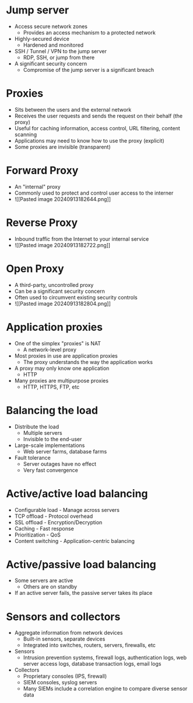 # Jump server
- Access secure network zones
	- Provides an access mechanism to a protected network
- Highly-secured device
	- Hardened and monitored
- SSH / Tunnel / VPN to the jump server
	- RDP, SSH, or jump from there
- A significant security concern
	- Compromise of the jump server is a significant breach
# Proxies
- Sits between the users and the external network
- Receives the user requests and sends the request on their behalf (the proxy)
- Useful for caching information, access control, URL filtering, content scanning
- Applications may need to know how to use the proxy (explicit)
- Some proxies are invisible (transparent)
# Forward Proxy
- An "internal" proxy
- Commonly used to protect and control user access to the interner
- ![[Pasted image 20240913182644.png]]
# Reverse Proxy
- Inbound traffic from the Internet to your internal service
- ![[Pasted image 20240913182722.png]]
# Open Proxy
- A third-party, uncontrolled proxy
- Can be a significant security concern
- Often used to circumvent existing security controls
- ![[Pasted image 20240913182804.png]]
# Application proxies
- One of the simplex "proxies" is NAT
	- A network-level proxy
- Most proxies in use are application proxies
	- The proxy understands the way the application works
- A proxy may only know one application
	- HTTP
- Many proxies are multipurpose proxies
	- HTTP, HTTPS, FTP, etc
# Balancing the load
- Distribute the load
	- Multiple servers
	- Invisible to the end-user
- Large-scale implementations
	- Web server farms, database farms
- Fault tolerance
	- Server outages have no effect
	- Very fast convergence
# Active/active load balancing
- Configurable load - Manage across servers
- TCP offload - Protocol overhead
- SSL offload - Encryption/Decryption
- Caching - Fast response
- Prioritization - QoS
- Content switching - Application-centric balancing
# Active/passive load balancing
- Some servers are active
	- Others are on standby
- If an active server fails, the passive server takes its place
# Sensors and collectors
- Aggregate information from network devices
	- Built-in sensors, separate devices
	- Integrated into switches, routers, servers, firewalls, etc
- Sensors
	- Intrusion prevention systems, firewall logs, authentication logs, web server access logs, database transaction logs, email logs
- Collectors
	- Proprietary consoles (IPS, firewall)
	- SIEM consoles, syslog servers
	- Many SIEMs include a correlation engine to compare diverse sensor data
